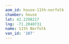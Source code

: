 ```yaml
---
aom_id: house-11th-norfolk
chamber: house
lat: 42.2298217
lng: -71.2040731
name: 11th Norfolk
van_id: '107'
---
```

